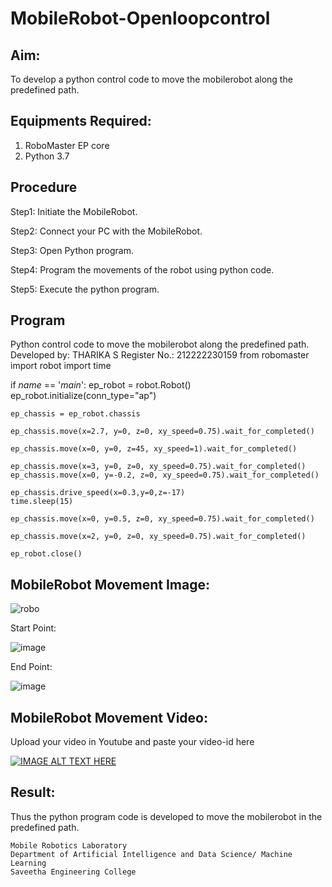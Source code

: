 # MobileRobot-Openloopcontrol
## Aim:

To develop a python control code to move the mobilerobot along the predefined path.

## Equipments Required:
1. RoboMaster EP core
2. Python 3.7

## Procedure

Step1:
Initiate the MobileRobot.
<br/>

Step2:
Connect your PC with the MobileRobot.
<br/>

Step3:
Open Python program.
<br/>

Step4:
Program the movements of the robot using python code.
<br/>

Step5:
Execute the python program.
<br/>

## Program
Python control code to move the mobilerobot along the predefined path.
Developed by: THARIKA S
Register No.: 212222230159
from robomaster import robot
import time

if _name_ == '_main_':
    ep_robot = robot.Robot()
    ep_robot.initialize(conn_type="ap")

    ep_chassis = ep_robot.chassis

    ep_chassis.move(x=2.7, y=0, z=0, xy_speed=0.75).wait_for_completed()

    ep_chassis.move(x=0, y=0, z=45, xy_speed=1).wait_for_completed()

    ep_chassis.move(x=3, y=0, z=0, xy_speed=0.75).wait_for_completed()
    ep_chassis.move(x=0, y=-0.2, z=0, xy_speed=0.75).wait_for_completed()
    
    ep_chassis.drive_speed(x=0.3,y=0,z=-17)
    time.sleep(15)

    ep_chassis.move(x=0, y=0.5, z=0, xy_speed=0.75).wait_for_completed()
 
    ep_chassis.move(x=2, y=0, z=0, xy_speed=0.75).wait_for_completed()

    ep_robot.close()
## MobileRobot Movement Image:

![robo](./img/robomaster.png)

Start Point:

![image](https://github.com/tharikasankar/mobilerobot-openloopcontrol/assets/119475507/0d77d4ab-d8d3-4d4e-82c3-d87a65f9743a)

End Point:

![image](https://github.com/tharikasankar/mobilerobot-openloopcontrol/assets/119475507/9361a2cf-960e-42d2-b5b2-af0b107e7830)


## MobileRobot Movement Video:

Upload your video in Youtube and paste your video-id here

[![IMAGE ALT TEXT HERE](https://img.youtube.com/vi/YOUTUBE_VIDEO_ID_HERE/0.jpg)](https://www.youtube.com/watch?v=YOUTUBE_VIDEO_ID_HERE)



## Result:
Thus the python program code is developed to move the mobilerobot in the predefined path.

```
Mobile Robotics Laboratory
Department of Artificial Intelligence and Data Science/ Machine Learning
Saveetha Engineering College
```
